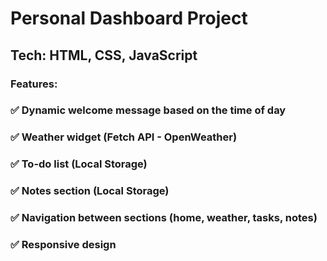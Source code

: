 # Personal Dashboard Project

## Tech: HTML, CSS, JavaScript
### Features:
### ✅ Dynamic welcome message based on the time of day
### ✅ Weather widget (Fetch API - OpenWeather)
### ✅ To-do list (Local Storage)
### ✅ Notes section (Local Storage)
### ✅ Navigation between sections (home, weather, tasks, notes)
### ✅ Responsive design